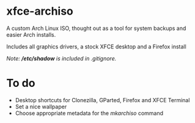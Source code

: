 # xfce-archiso
A custom Arch Linux ISO, thought out as a tool for system backups and easier Arch installs.

Includes all graphics drivers, a stock XFCE desktop and a Firefox install

*Note: **/etc/shadow** is included in .gitignore.*

# To do
- Desktop shortcuts for Clonezilla, GParted, Firefox and XFCE Terminal
- Set a nice wallpaper
- Choose appropriate metadata for the *mkarchiso* command